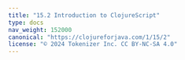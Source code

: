 ```yaml
---
title: "15.2 Introduction to ClojureScript"
type: docs
nav_weight: 152000
canonical: "https://clojureforjava.com/1/15/2"
license: "© 2024 Tokenizer Inc. CC BY-NC-SA 4.0"
---
```

